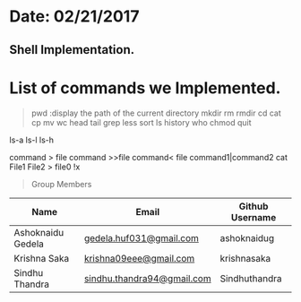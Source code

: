 # Date: 02/21/2017
## Shell Implementation.
# List of commands we Implemented.
>pwd :display the path of the current directory
>mkdir
>rm
>rmdir
>cd
>cat
>cp
>mv
>wc
>head
>tail
>grep
>less
>sort
>ls
>history
>who
>chmod
>quit


ls-a
ls-l
ls-h 


command > file
command >>file
command< file
command1|command2
cat File1 File2 > file0
!x

>Group Members
>
| Name     | Email   | Github Username |
|----------|---------|-----------------|
| Ashoknaidu Gedela |gedela.huf031@gmail.com | ashoknaidug |
|Krishna Saka   |krishna09eee@gmail.com | krishnasaka |
| Sindhu Thandra  | sindhu.thandra94@gmail.com | Sindhuthandra |
